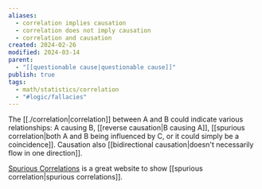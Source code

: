 ```yaml
---
aliases:
  - correlation implies causation
  - correlation does not imply causation
  - correlation and causation
created: 2024-02-26
modified: 2024-03-14
parent:
  - "[[questionable cause|questionable cause]]"
publish: true
tags:
  - math/statistics/correlation
  - "#logic/fallacies"
---
```

The [[./correlation|correlation]] between A and B could indicate various relationships: A causing B, [[reverse causation|B causing A]], [[spurious correlation|both A and B being influenced by C, or it could simply be a coincidence]]. Causation also [[bidirectional causation|doesn't necessarily flow in one direction]].

[Spurious Correlations](https://tylervigen.com/spurious-correlations) is a great website to show [[spurious correlation|spurious correlations]].